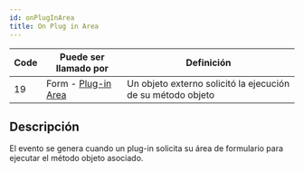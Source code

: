 ```yaml
---
id: onPlugInArea
title: On Plug in Area
---
```


| Code | Puede ser llamado por                                              | Definición                                                  |
| ---- | ------------------------------------------------------------------ | ----------------------------------------------------------- |
| 19   | Form - [Plug-in Area](FormObjects/pluginArea_overview.md#overview) | Un objeto externo solicitó la ejecución de su método objeto |

## Descripción

El evento se genera cuando un plug-in solicita su área de formulario para ejecutar el método objeto asociado.
